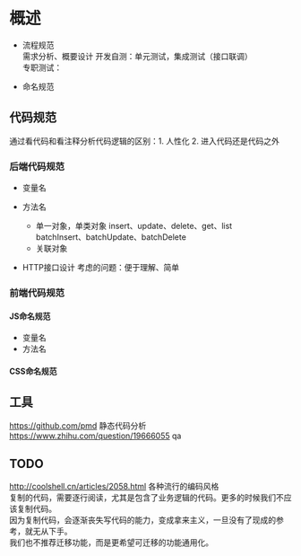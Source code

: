 # 概述

- 流程规范  
  需求分析、概要设计
  开发自测：单元测试，集成测试（接口联调）  
  专职测试：

- 命名规范  

## 代码规范

通过看代码和看注释分析代码逻辑的区别：1. 人性化 2. 进入代码还是代码之外

### 后端代码规范

- 变量名
- 方法名
  - 单一对象，单类对象
    insert、update、delete、get、list  
    batchInsert、batchUpdate、batchDelete  
  - 关联对象

- HTTP接口设计
  考虑的问题：便于理解、简单
  
### 前端代码规范

#### JS命名规范

- 变量名
- 方法名

#### CSS命名规范

## 工具  

https://github.com/pmd 静态代码分析  
https://www.zhihu.com/question/19666055 qa  

## TODO

http://coolshell.cn/articles/2058.html 各种流行的编码风格  
复制的代码，需要逐行阅读，尤其是包含了业务逻辑的代码。更多的时候我们不应该复制代码。  
因为复制代码，会逐渐丧失写代码的能力，变成拿来主义，一旦没有了现成的参考，就无从下手。  
我们也不推荐迁移功能，而是更希望可迁移的功能通用化。  